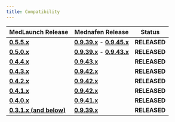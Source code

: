 ```yaml
---
title: Compatibility
---
```


| MedLaunch Release | Mednafen Release | Status |
| ----------------- | ---------------- | ---- |
| [**0.5.5.x**](http://medlaunch.asnitech.co.uk/releases/0-5-5-2) | **[0.9.39.x](http://mednafen.fobby.net/releases/files/mednafen-0.9.39.2-win64.zip)** - **[0.9.45.x](https://mednafen.github.io/releases/files/mednafen-0.9.45.1-win64.zip)** | **RELEASED** |
| [**0.5.0.x**](http://medlaunch.asnitech.co.uk/releases/0-5-0-0) | **[0.9.39.x](http://mednafen.fobby.net/releases/files/mednafen-0.9.39.2-win64.zip)** - **[0.9.43.x](https://mednafen.github.io/releases/files/mednafen-0.9.43-win64.zip)** | **RELEASED** |
| [**0.4.4.x**](http://medlaunch.asnitech.co.uk/releases/0-4-4-0) | **[0.9.43.x](https://mednafen.github.io/releases/files/mednafen-0.9.43-win64.zip)** | **RELEASED** |
| [**0.4.3.x**](http://medlaunch.asnitech.co.uk/releases/0-4-3-1) | **[0.9.42.x](https://mednafen.github.io/releases/files/mednafen-0.9.42-win64.zip)** | **RELEASED** |
| [**0.4.2.x**](http://medlaunch.asnitech.co.uk/releases/0-4-2-0) | **[0.9.42.x](https://mednafen.github.io/releases/files/mednafen-0.9.42-win64.zip)** | **RELEASED** |
| [**0.4.1.x**](http://medlaunch.asnitech.co.uk/releases/0-4-1-0) | **[0.9.42.x](https://mednafen.github.io/releases/files/mednafen-0.9.42-win64.zip)** | **RELEASED** |
| [**0.4.0.x**](http://medlaunch.asnitech.co.uk/releases/0-4-0-0) | **[0.9.41.x](https://mednafen.github.io/releases/files/mednafen-0.9.41-win64.zip)** | **RELEASED** |
| [**0.3.1.x (and below)**](http://medlaunch.asnitech.co.uk/releases/0-3-1-0) | **[0.9.39.x](http://mednafen.fobby.net/releases/files/mednafen-0.9.39.2-win64.zip)** | **RELEASED** |


